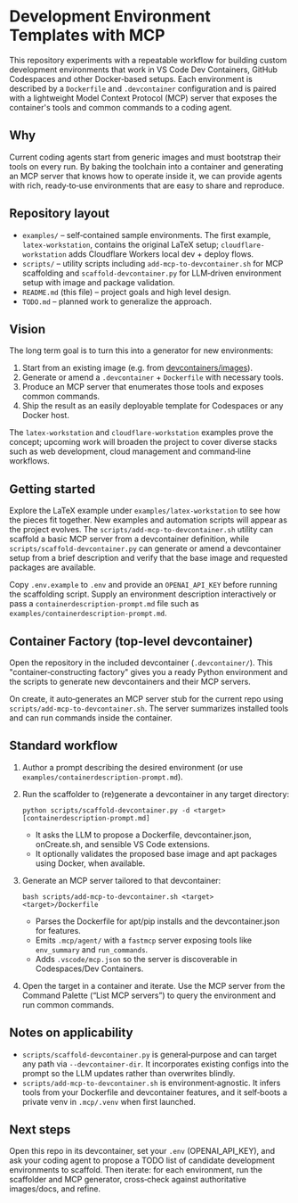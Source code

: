 # Development Environment Templates with MCP

This repository experiments with a repeatable workflow for building custom development environments that work in VS Code Dev Containers, GitHub Codespaces and other Docker‑based setups. Each environment is described by a `Dockerfile` and `.devcontainer` configuration and is paired with a lightweight Model Context Protocol (MCP) server that exposes the container's tools and common commands to a coding agent.

## Why

Current coding agents start from generic images and must bootstrap their tools on every run.  By baking the toolchain into a container and generating an MCP server that knows how to operate inside it, we can provide agents with rich, ready‑to‑use environments that are easy to share and reproduce.

## Repository layout

- `examples/` – self‑contained sample environments. The first example, `latex-workstation`, contains the original LaTeX setup; `cloudflare-workstation` adds Cloudflare Workers local dev + deploy flows.
- `scripts/` – utility scripts including `add-mcp-to-devcontainer.sh` for MCP scaffolding and `scaffold-devcontainer.py` for LLM‑driven environment setup with image and package validation.
- `README.md` (this file) – project goals and high level design.
- `TODO.md` – planned work to generalize the approach.

## Vision

The long term goal is to turn this into a generator for new environments:

1. Start from an existing image (e.g. from [devcontainers/images](https://github.com/devcontainers/images)).
2. Generate or amend a `.devcontainer` + `Dockerfile` with necessary tools.
3. Produce an MCP server that enumerates those tools and exposes common commands.
4. Ship the result as an easily deployable template for Codespaces or any Docker host.

The `latex-workstation` and `cloudflare-workstation` examples prove the concept; upcoming work will broaden the project to cover diverse stacks such as web development, cloud management and command‑line workflows.

## Getting started

Explore the LaTeX example under `examples/latex-workstation` to see how the pieces fit together.  New examples and automation scripts will appear as the project evolves.  The `scripts/add-mcp-to-devcontainer.sh` utility can scaffold a basic MCP server from a devcontainer definition, while `scripts/scaffold-devcontainer.py` can generate or amend a devcontainer setup from a brief description and verify that the base image and requested packages are available.

Copy `.env.example` to `.env` and provide an `OPENAI_API_KEY` before running the scaffolding script. Supply an environment description interactively or pass a `containerdescription-prompt.md` file such as `examples/containerdescription-prompt.md`.

## Container Factory (top-level devcontainer)

Open the repository in the included devcontainer (`.devcontainer/`). This "container‑constructing factory" gives you a ready Python environment and the scripts to generate new devcontainers and their MCP servers.

On create, it auto‑generates an MCP server stub for the current repo using `scripts/add-mcp-to-devcontainer.sh`. The server summarizes installed tools and can run commands inside the container.

## Standard workflow

1. Author a prompt describing the desired environment (or use `examples/containerdescription-prompt.md`).
2. Run the scaffolder to (re)generate a devcontainer in any target directory:

   `python scripts/scaffold-devcontainer.py -d <target> [containerdescription-prompt.md]`

   - It asks the LLM to propose a Dockerfile, devcontainer.json, onCreate.sh, and sensible VS Code extensions.
   - It optionally validates the proposed base image and apt packages using Docker, when available.

3. Generate an MCP server tailored to that devcontainer:

   `bash scripts/add-mcp-to-devcontainer.sh <target> <target>/Dockerfile`

   - Parses the Dockerfile for apt/pip installs and the devcontainer.json for features.
   - Emits `.mcp/agent/` with a `fastmcp` server exposing tools like `env_summary` and `run_commands`.
   - Adds `.vscode/mcp.json` so the server is discoverable in Codespaces/Dev Containers.

4. Open the target in a container and iterate. Use the MCP server from the Command Palette (“List MCP servers”) to query the environment and run common commands.

## Notes on applicability

- `scripts/scaffold-devcontainer.py` is general‑purpose and can target any path via `--devcontainer-dir`. It incorporates existing configs into the prompt so the LLM updates rather than overwrites blindly.
- `scripts/add-mcp-to-devcontainer.sh` is environment‑agnostic. It infers tools from your Dockerfile and devcontainer features, and it self‑boots a private venv in `.mcp/.venv` when first launched.

## Next steps

Open this repo in its devcontainer, set your `.env` (OPENAI_API_KEY), and ask your coding agent to propose a TODO list of candidate development environments to scaffold. Then iterate: for each environment, run the scaffolder and MCP generator, cross‑check against authoritative images/docs, and refine.
